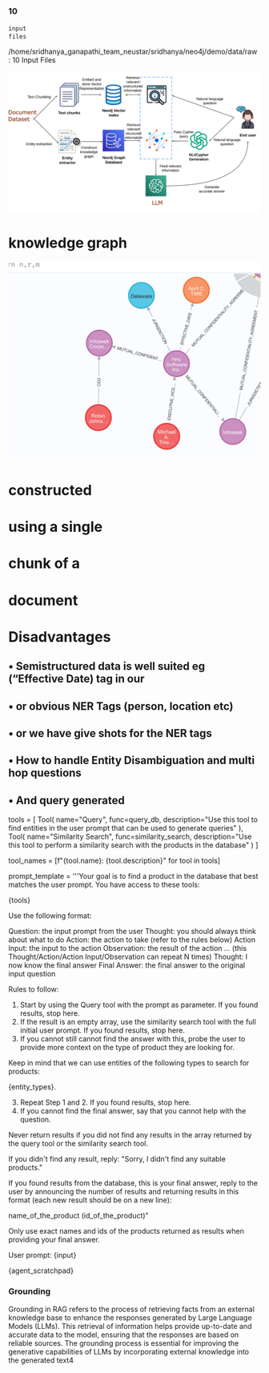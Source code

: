 ### 10

```
input
files
```
/home/sridhanya_ganapathi_team_neustar/sridhanya/neo4j/demo/data/raw : 10 Input Files

![image info](./arch.png)


# knowledge graph
![image info](./neo4jgraph.png)
# constructed

# using a single

# chunk of a

# document


# Disadvantages

## • Semistructured data is well suited eg (“Effective Date) tag in our


## • or obvious NER Tags (person, location etc)

## • or we have give shots for the NER tags

## • How to handle Entity Disambiguation and multi hop questions

## • And query generated


tools = [
Tool(
name="Query",
func=query_db,
description="Use this tool to find entities in the user prompt that can be used to generate queries"
),
Tool(
name="Similarity Search",
func=similarity_search,
description="Use this tool to perform a similarity search with the products in the database"
)
]

tool_names = [f"{tool.name}: {tool.description}" for tool in tools]


prompt_template = '''Your goal is to find a product in the database that best matches the user prompt.
You have access to these tools:

{tools}

Use the following format:

Question: the input prompt from the user
Thought: you should always think about what to do
Action: the action to take (refer to the rules below)
Action Input: the input to the action
Observation: the result of the action
... (this Thought/Action/Action Input/Observation can repeat N times)
Thought: I now know the final answer
Final Answer: the final answer to the original input question

Rules to follow:

1. Start by using the Query tool with the prompt as parameter. If you found results, stop here.
2. If the result is an empty array, use the similarity search tool with the full initial user prompt. If you found results, stop here.
3. If you cannot still cannot find the answer with this, probe the user to provide more context on the type of product they are looking for.

Keep in mind that we can use entities of the following types to search for products:

{entity_types}.

3. Repeat Step 1 and 2. If you found results, stop here.
4. If you cannot find the final answer, say that you cannot help with the question.

Never return results if you did not find any results in the array returned by the query tool or the similarity search tool.

If you didn't find any result, reply: "Sorry, I didn't find any suitable products."

If you found results from the database, this is your final answer, reply to the user by announcing the number of results and returning results in this format (each new result should be on a new line):

name_of_the_product (id_of_the_product)"

Only use exact names and ids of the products returned as results when providing your final answer.

User prompt:
{input}

{agent_scratchpad}

### Grounding

Grounding in RAG refers to the process of retrieving facts from an external knowledge base to enhance the responses generated by Large Language Models (LLMs). This retrieval of information helps provide up-to-date and accurate data to the model, ensuring that the responses are based on reliable sources. The grounding process is essential for improving the generative capabilities of LLMs by incorporating external knowledge into the generated text4
